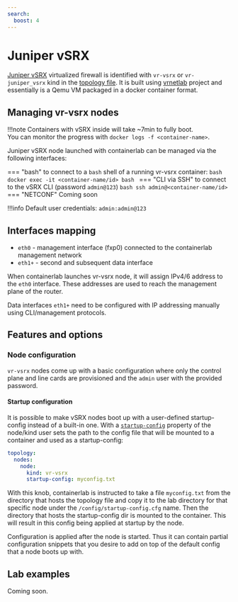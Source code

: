 ```yaml
---
search:
  boost: 4
---
```

# Juniper vSRX

[Juniper vSRX](https://www.juniper.net/us/en/dm/download-next-gen-vsrx-firewall-trial.html) virtualized firewall is identified with `vr-vsrx` or `vr-juniper_vsrx` kind in the [topology file](../topo-def-file.md). It is built using [vrnetlab](../vrnetlab.md) project and essentially is a Qemu VM packaged in a docker container format.

## Managing vr-vsrx nodes

!!!note
    Containers with vSRX inside will take ~7min to fully boot.  
    You can monitor the progress with `docker logs -f <container-name>`.

Juniper vSRX node launched with containerlab can be managed via the following interfaces:

=== "bash"
    to connect to a `bash` shell of a running vr-vsrx container:
    ```bash
    docker exec -it <container-name/id> bash
    ```
=== "CLI via SSH"
    to connect to the vSRX CLI (password `admin@123`)
    ```bash
    ssh admin@<container-name/id>
    ```
=== "NETCONF"
    Coming soon

!!!info
    Default user credentials: `admin:admin@123`

## Interfaces mapping

* `eth0` - management interface (fxp0) connected to the containerlab management network
* `eth1+` - second and subsequent data interface

When containerlab launches vr-vsrx node, it will assign IPv4/6 address to the `eth0` interface. These addresses are used to reach the management plane of the router.

Data interfaces `eth1+` need to be configured with IP addressing manually using CLI/management protocols.

## Features and options

### Node configuration

`vr-vsrx` nodes come up with a basic configuration where only the control plane and line cards are provisioned and the `admin` user with the provided password.

#### Startup configuration

It is possible to make vSRX nodes boot up with a user-defined startup-config instead of a built-in one. With a [`startup-config`](../nodes.md#startup-config) property of the node/kind user sets the path to the config file that will be mounted to a container and used as a startup-config:

```yaml
topology:
  nodes:
    node:
      kind: vr-vsrx
      startup-config: myconfig.txt
```

With this knob, containerlab is instructed to take a file `myconfig.txt` from the directory that hosts the topology file and copy it to the lab directory for that specific node under the `/config/startup-config.cfg` name. Then the directory that hosts the startup-config dir is mounted to the container. This will result in this config being applied at startup by the node.

Configuration is applied after the node is started. Thus it can contain partial configuration snippets that you desire to add on top of the default config that a node boots up with.

## Lab examples

Coming soon.
